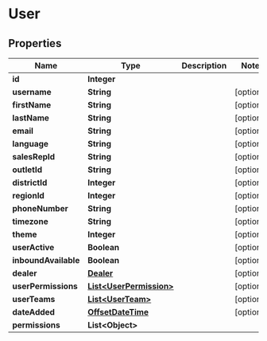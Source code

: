 # User

## Properties
Name | Type | Description | Notes
------------ | ------------- | ------------- | -------------
**id** | **Integer** |  | 
**username** | **String** |  |  [optional]
**firstName** | **String** |  |  [optional]
**lastName** | **String** |  |  [optional]
**email** | **String** |  |  [optional]
**language** | **String** |  |  [optional]
**salesRepId** | **String** |  |  [optional]
**outletId** | **String** |  |  [optional]
**districtId** | **Integer** |  |  [optional]
**regionId** | **Integer** |  |  [optional]
**phoneNumber** | **String** |  |  [optional]
**timezone** | **String** |  |  [optional]
**theme** | **Integer** |  |  [optional]
**userActive** | **Boolean** |  |  [optional]
**inboundAvailable** | **Boolean** |  |  [optional]
**dealer** | [**Dealer**](Dealer.md) |  |  [optional]
**userPermissions** | [**List&lt;UserPermission&gt;**](UserPermission.md) |  |  [optional]
**userTeams** | [**List&lt;UserTeam&gt;**](UserTeam.md) |  |  [optional]
**dateAdded** | [**OffsetDateTime**](OffsetDateTime.md) |  |  [optional]
**permissions** | **List&lt;Object&gt;** |  | 
